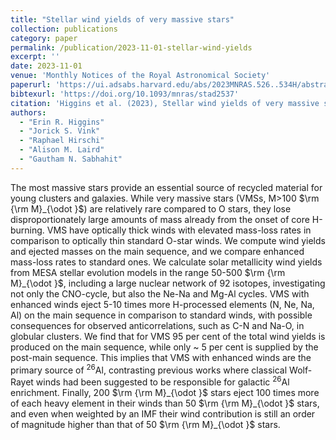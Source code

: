 ```yaml
---
title: "Stellar wind yields of very massive stars"
collection: publications
category: paper
permalink: /publication/2023-11-01-stellar-wind-yields
excerpt: ''
date: 2023-11-01
venue: 'Monthly Notices of the Royal Astronomical Society'
paperurl: 'https://ui.adsabs.harvard.edu/abs/2023MNRAS.526..534H/abstract'
bibtexurl: 'https://doi.org/10.1093/mnras/stad2537'
citation: 'Higgins et al. (2023), Stellar wind yields of very massive stars, MNRAS'
authors:
  - "Erin R. Higgins"
  - "Jorick S. Vink"
  - "Raphael Hirschi"
  - "Alison M. Laird"
  - "Gautham N. Sabhahit"
---
```

The most massive stars provide an essential source of recycled material for young clusters and galaxies. While very massive stars (VMSs, M&gt;100 $\rm {\rm M}_{\odot }$) are relatively rare compared to O stars, they lose disproportionately large amounts of mass already from the onset of core H-burning. VMS have optically thick winds with elevated mass-loss rates in comparison to optically thin standard O-star winds. We compute wind yields and ejected masses on the main sequence, and we compare enhanced mass-loss rates to standard ones. We calculate solar metallicity wind yields from MESA stellar evolution models in the range 50-500 $\rm {\rm M}_{\odot }$, including a large nuclear network of 92 isotopes, investigating not only the CNO-cycle, but also the Ne-Na and Mg-Al cycles. VMS with enhanced winds eject 5-10 times more H-processed elements (N, Ne, Na, Al) on the main sequence in comparison to standard winds, with possible consequences for observed anticorrelations, such as C-N and Na-O, in globular clusters. We find that for VMS 95 per cent of the total wind yields is produced on the main sequence, while only ~ 5 per cent is supplied by the post-main sequence. This implies that VMS with enhanced winds are the primary source of <SUP>26</SUP>Al, contrasting previous works where classical Wolf-Rayet winds had been suggested to be responsible for galactic <SUP>26</SUP>Al enrichment. Finally, 200 $\rm {\rm M}_{\odot }$ stars eject 100 times more of each heavy element in their winds than 50 $\rm {\rm M}_{\odot }$ stars, and even when weighted by an IMF their wind contribution is still an order of magnitude higher than that of 50 $\rm {\rm M}_{\odot }$ stars.
